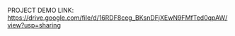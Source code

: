 PROJECT DEMO LINK: https://drive.google.com/file/d/16RDF8ceg_BKsnDFjXEwN9FMfTed0qpAW/view?usp=sharing 
